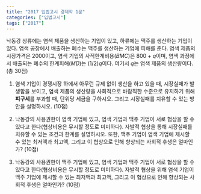 ```yaml
---
title: "2017 입법고시 경제학 1문"
categories: ["입법고시"]
tags: ["2017"]
---
```


낙동강 상류에는 염색 제품을 생산하는 기업이 있고, 하류에는 맥주를 생산하는 기업이 있다. 염색 공장에서 배출하는 폐수는 맥주를 생산하는 기업에 피해를 준다. 염색 제품의 시장가격은 2000이고, 염색 기업의 사적한계비용($BMC$)은 800 + $q$이며, 염색 과정에서 배출되는 폐수의 한계피해($MD$)는 $(1/2)q$이다. 여기서 $q$는 염색 제품의 생산량이다. (총 30점)

1) 염색 기업이 경쟁시장 하에서 아무런 규제 없이 생산을 하고 있을 때, 시장실패가 발생함을 보이고, 염색 제품의 생산량을 사회적으로 바람직한 수준으로 유지하기 위해 **피구세**를 부과할 때, 단위당 세금을 구하시오. 그리고 시장실패를 치유할 수 있는 방안을 설명하시오. (10점)

2) 낙동강의 사용권한이 염색 기업에 있고, 염색 기업과 맥주 기업이 서로 협상을 할 수 있다고 한다(협상비용은 무시할 정도로 미미하다). 자발적 협상을 통해 시장실패를 치유할 수 있는 조건과 한계를 설명하시오. 또한, 맥주 기업이 염색 기업에 제시할 수 있는 최저액과 최고액, 그리고 이 협상으로 인해 향상되는 사회적 후생은 얼마인가? (10점)

3) 낙동강의 사용권한이 맥주 기업에 있고, 염색 기업과 맥주 기업이 서로 협상을 할 수 있다고 한다(협상비용은 무시할 정도로 미미하다). 자발적 협상을 위해 염색 기업이 맥주 기업에 제시할 수 있는 최저액과 최고액, 그리고 이 협상으로 인해 향상되는 사회적 후생은 얼마인가? (10점)
